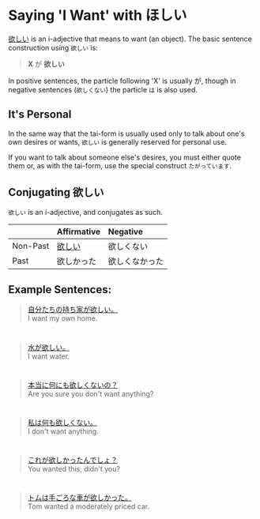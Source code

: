 # Saying 'I Want' with ほしい

[欲しい]() is an i-adjective that means to want (an object). The basic sentence construction using `欲しい` is:

> **X** が **欲しい**

In positive sentences, the particle following 'X' is usually が, though in negative sentences (`欲しくない`) the particle `は` is also used. 

## It's Personal
In the same way that the tai-form is usually used only to talk about one's own desires or wants, `欲しい` is generally reserved for personal use. 

If you want to talk about someone else's desires, you must either quote them or, as with the tai-form, use the special construct `たがっています`.

## Conjugating 欲しい
`欲しい` is an i-adjective, and conjugates as such.

||Affirmative|Negative|
|:--|:--|:--|
|Non-Past|[欲しい]()|欲しくない|
|Past|欲しかった|欲しくなかった|

## Example Sentences:
> [自分たちの持ち家が欲しい。]()  
> I want my own home.

#

> [水が欲しい。]()  
> I want water.

#

> [本当に何にも欲しくないの？]()  
> Are you sure you don't want anything?

#

> [私は何も欲しくない。]()  
> I don't want anything.

#

> [これが欲しかったんでしょ？]()  
> You wanted this, didn't you?

#

> [トムは手ごろな車が欲しかった。]()  
> Tom wanted a moderately priced car.

#



